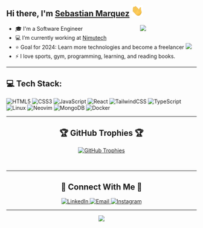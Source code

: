<!-- Encabezado con un saludo personalizado y una imagen de presentación animada -->
<h2 align="left">Hi there, I'm <a href="https://www.linkedin.com/in/scmbejarano" target="_blank" rel="noopener noreferrer">Sebastian Marquez</a> <img src="https://raw.githubusercontent.com/ABSphreak/ABSphreak/master/gifs/Hi.gif" height="30" /></h2>

<!-- Imagen de presentación a la derecha -->
<a href="https://github.com/SEBASCMB"><img align="right" src="https://github.com/UjwalKandi/UjwalKandi/blob/changes-to-readme/svg/87202985-820dcb80-c2b6-11ea-9f56-7ec461c497c3.gif" width="150"></a>

<!-- Información breve sobre mí -->
- 🎓 I'm a Software Engineer  
- 💻 I’m currently working at [Nimutech](https://www.nimutech.com/)  
- ⭐ Goal for 2024: Learn more technologies and become a freelancer <img src="https://media.giphy.com/media/WUlplcMpOCEmTGBtBW/giphy.gif" width="30">  
- ⚡ I love sports, gym, programming, learning, and reading books.

<hr>

<!-- Sección de tecnologías con una lista de iconos -->
<h2>💻 Tech Stack:</h2>

<!-- Lista de tecnologías con badges para cada una -->
![HTML5](https://img.shields.io/badge/html5-%23E34F26.svg?style=for-the-badge&logo=html5&logoColor=white) 
![CSS3](https://img.shields.io/badge/css3-%231572B6.svg?style=for-the-badge&logo=css3&logoColor=white) 
![JavaScript](https://img.shields.io/badge/javascript-%23323330.svg?style=for-the-badge&logo=javascript&logoColor=%23F7DF1E) 
![React](https://img.shields.io/badge/react-%2320232a.svg?style=for-the-badge&logo=react&logoColor=%2361DAFB) 
![TailwindCSS](https://img.shields.io/badge/tailwindcss-%2338B2AC.svg?style=for-the-badge&logo=tailwind-css&logoColor=white) 
![TypeScript](https://img.shields.io/badge/typescript-%23007ACC.svg?style=for-the-badge&logo=typescript&logoColor=white) 
![Linux](https://img.shields.io/badge/Linux-FCC624?style=for-the-badge&logo=linux&logoColor=black) 
![Neovim](https://img.shields.io/badge/Neovim-%2300afaf.svg?style=for-the-badge&logo=neovim&logoColor=white) 
![MongoDB](https://img.shields.io/badge/MongoDB-%234ea94b.svg?style=for-the-badge&logo=mongodb&logoColor=white) 
![Docker](https://img.shields.io/badge/docker-%230db7ed.svg?style=for-the-badge&logo=docker&logoColor=white)

<hr>

<!-- Sección de trofeos con logros de GitHub -->
<h2 align="center">🏆 GitHub Trophies 🏆</h2>
<p align="center">
  <a href="https://github.com/SEBASCMB/github-profile-trophy">
    <img src="https://github-profile-trophy.vercel.app/?username=SEBASCMB&row=2&column=6&margin-w=20&margin-h=20" alt="GitHub Trophies">
  </a>
</p>
<br />

<!-- Sección de redes sociales para conectar -->
<hr>

<h2 align="center">🤝 Connect With Me 🤝</h2>
<div align="center">
  <!-- LinkedIn -->
  <a href="https://www.linkedin.com/in/scmbejarano/" target="_blank">
    <img src="https://img.shields.io/badge/linkedin-%231E77B5.svg?style=for-the-badge&logo=linkedin&logoColor=white" alt="LinkedIn">
  </a>
  
  <!-- Gmail -->
  <a href="mailto:sebastiancmarquez1998@gmail.com" target="_blank">
    <img src="https://img.shields.io/badge/Gmail-D14836?style=for-the-badge&logo=gmail&logoColor=white" alt="Email">
  </a>

  <!-- Instagram -->
  <a href="https://www.instagram.com/sebastiancm_b/" target="_blank">
    <img src="https://img.shields.io/badge/Instagram-E4405F?style=for-the-badge&logo=instagram&logoColor=white" alt="Instagram">
  </a>
</div>

<hr>

<!-- Sección de Spotify mostrando la música que escuchas -->
<div align="center">
    <a href="https://github.com/kittinan/spotify-github-profile">
        <img src="https://spotify-github-profile.kittinanx.com/api/view?uid=31shymrcisb4sthhng2gujx3zbji&cover_image=true&theme=natemoo-re&show_offline=false&background_color=121212&interchange=true&bar_color=53b14f&bar_color_cover=true" width="500">
    </a>
</div>
